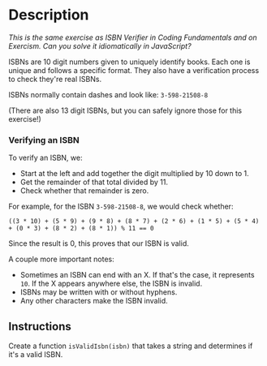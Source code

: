 # Description

_This is the same exercise as ISBN Verifier in Coding Fundamentals and on Exercism. Can you solve it idiomatically in JavaScript?_

ISBNs are 10 digit numbers given to uniquely identify books.
Each one is unique and follows a specific format.
They also have a verification process to check they're real ISBNs.

ISBNs normally contain dashes and look like: `3-598-21508-8`

(There are also 13 digit ISBNs, but you can safely ignore those for this exercise!)

### Verifying an ISBN

To verify an ISBN, we:

- Start at the left and add together the digit multiplied by 10 down to 1.
- Get the remainder of that total divided by 11.
- Check whether that remainder is zero.

For example, for the ISBN `3-598-21508-8`, we would check whether:

```jikiscript
((3 * 10) + (5 * 9) + (9 * 8) + (8 * 7) + (2 * 6) + (1 * 5) + (5 * 4) + (0 * 3) + (8 * 2) + (8 * 1)) % 11 == 0
```

Since the result is 0, this proves that our ISBN is valid.

A couple more important notes:

- Sometimes an ISBN can end with an X. If that's the case, it represents `10`. If the X appears anywhere else, the ISBN is invalid.
- ISBNs may be written with or without hyphens.
- Any other characters make the ISBN invalid.

## Instructions

Create a function `isValidIsbn(isbn)` that takes a string and determines if it's a valid ISBN.
